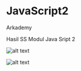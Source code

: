 # JavaScript2
Arkademy

Hasil SS Modul Java Sript 2

![alt text](https://github.com/DamarRaihanChoirulFirdaus27RPL/JavaScript2/blob/master/1.png)

![alt text](https://github.com/DamarRaihanChoirulFirdaus27RPL/JavaScript2/blob/master/2.png)
